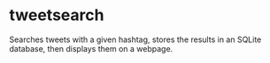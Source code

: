 # tweetsearch
Searches tweets with a given hashtag, stores the results in an SQLite database, then displays them on a webpage.
